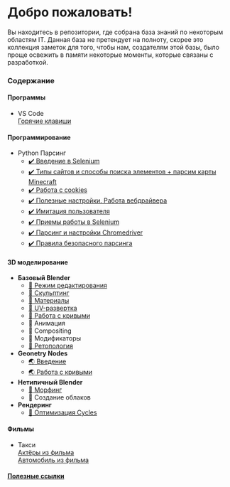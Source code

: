 ﻿# Добро пожаловать!
<p>Вы находитесь в репозитории, где собрана база знаний по некоторым областям IT. Данная база не претендует на полноту, скорее это коллекция заметок для того, чтобы нам, создателям этой базы, было проще освежить в памяти некоторые моменты, которые связаны с разработкой.</p>

### Содержание  

#### Программы  
- VS Code  
[Горячие клавиши](articles/software/vs_code/hotkeys.md)

#### Программирование
- Python Парсинг  
  - [:heavy_check_mark: Введение в Selenium](articles/coding/python/selenium/introduction/article.md)  
  - [:heavy_check_mark: Типы сайтов и способы поиска элементов + парсим карты Minecraft](articles/coding/python/selenium/search_elements_and_site_types/article.md)  
  - [:heavy_check_mark: Работа с cookies](articles/coding/python/selenium/cookies/article.md)
  - [:heavy_check_mark: Полезные настройки. Работа вебдрайвера](articles/coding/python/selenium/settings/article.md)
  - [:heavy_check_mark: Имитация пользователя](articles/coding/python/selenium/user_imitation/article.md)
  - [:heavy_check_mark: Приемы работы в Selenium](articles/coding/python/selenium/examples_code/article.md)
  - [:heavy_check_mark: Парсинг и настройки Chromedriver](articles/coding/python/selenium/chrome_parsing/article.md)
  - [:heavy_check_mark: Правила безопасного парсинга](articles/coding/python/selenium/undanger_parsing/article.md)

#### 3D моделирование
- **Базовый Blender**
  - [:doughnut: Режим редактирования](articles/modelling/base_blender/editmode/article.md)
  - [:doughnut: Скульптинг](articles/modelling/base_blender/sculptmode/article.md)
  - [:doughnut: Материалы](articles/modelling/base_blender/materials/article.md)
  - [:doughnut: UV-развертка](articles/modelling/base_blender/uv/article.md)
  - [:doughnut: Работа с кривыми](articles/modelling/base_blender/curve_vorking/article.md)
  - :doughnut: Анимация
  - :doughnut: Compositing
  - :doughnut: Модификаторы
  - [:doughnut: Ретопология](articles/modelling/base_blender/retopology/article.md)
- **Geonetry Nodes**
  - [:earth_asia: Введение](articles/modelling/geometry_nodes/introduction/article.md)
  - [:earth_asia: Работа с кривыми](articles/modelling/geometry_nodes/curves/article.md)
- **Нетипичный Blender**
  - [:doughnut: Морфинг](articles/modelling/make_examples/morphing/article.md)
  - :doughnut: Создание облаков
- **Рендеринг**
  - [:doughnut: Оптимизация Cycles](articles/modelling/rendering/opt_cycles/article.md)

#### Фильмы  
- Такси  
[Актёры из фильма](articles/movies/taxi_1-2-3/actors.md)  
[Автомобиль из фильма](articles/movies/taxi_1-2-3/car.md)


#### [Полезные ссылки](#)